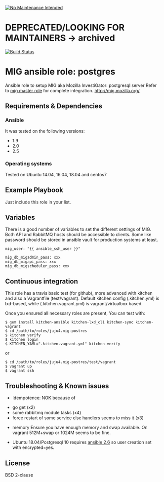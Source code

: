 [![No Maintenance Intended](http://unmaintained.tech/badge.svg)](http://unmaintained.tech/)
# DEPRECATED/LOOKING FOR MAINTAINERS -> archived

[![Build Status](https://travis-ci.org/juju4/ansible-mig-postgres.svg?branch=master)](https://travis-ci.org/juju4/ansible-mig-postgres)

# MIG ansible role: postgres

Ansible role to setup MIG aka Mozilla InvestiGator: postgresql server
Refer to [mig master role](https://github.com/juju4/ansible-mig) for complete integration.
http://mig.mozilla.org/

## Requirements & Dependencies

### Ansible
It was tested on the following versions:
 * 1.9
 * 2.0
 * 2.5

### Operating systems

Tested on Ubuntu 14.04, 16.04, 18.04 and centos7

## Example Playbook

Just include this role in your list.

## Variables

There is a good number of variables to set the different settings of MIG. Both API and RabbitMQ hosts should be accessible to clients.
Some like password should be stored in ansible vault for production systems at least.

```
mig_user: "{{ ansible_ssh_user }}"

mig_db_migadmin_pass: xxx
mig_db_migapi_pass: xxx
mig_db_migscheduler_pass: xxx

```

## Continuous integration


This role has a travis basic test (for github), more advanced with kitchen and also a Vagrantfile (test/vagrant).
Default kitchen config (.kitchen.yml) is lxd-based, while (.kitchen.vagrant.yml) is vagrant/virtualbox based.

Once you ensured all necessary roles are present, You can test with:
```
$ gem install kitchen-ansible kitchen-lxd_cli kitchen-sync kitchen-vagrant
$ cd /path/to/roles/juju4.mig-postres
$ kitchen verify
$ kitchen login
$ KITCHEN_YAML=".kitchen.vagrant.yml" kitchen verify
```
or
```
$ cd /path/to/roles/juju4.mig-postres/test/vagrant
$ vagrant up
$ vagrant ssh
```


## Troubleshooting & Known issues

* Idempotence: NOK because of 
 - go get (x2)
 - some rabbitmq module tasks (x4) 
 - force restart of some service else handlers seems to miss it (x3)

* memory
Ensure you have enough memory and swap available. On vagrant 512M+swap or 1024M seems to be fine.

* Ubuntu 18.04/Postgresql 10 requires [ansible 2.6](https://github.com/ansible/ansible/issues/25823) so user creation set with encrypted=yes.

## License

BSD 2-clause



